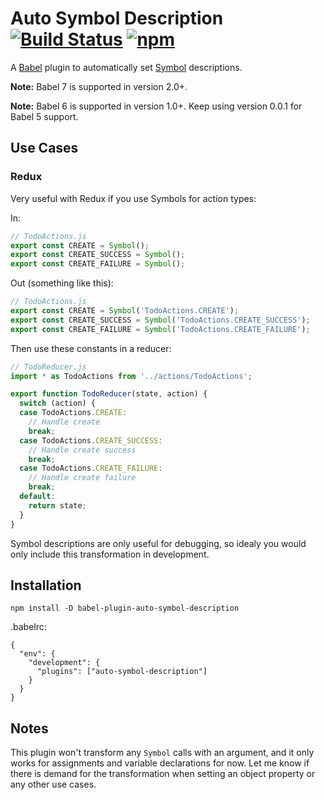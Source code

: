 # Auto Symbol Description [![Build Status](https://travis-ci.org/kentor/babel-plugin-auto-symbol-description.svg)](https://travis-ci.org/kentor/babel-plugin-auto-symbol-description) [![npm](https://img.shields.io/npm/v/babel-plugin-auto-symbol-description.svg)](https://www.npmjs.com/package/babel-plugin-auto-symbol-description)

A [Babel][b] plugin to automatically set [Symbol][s] descriptions.

**Note:** Babel 7 is supported in version 2.0+.

**Note:** Babel 6 is supported in version 1.0+. Keep using version 0.0.1
for Babel 5 support.

## Use Cases

### Redux
Very useful with Redux if you use Symbols for action types:

In:

```js
// TodoActions.js
export const CREATE = Symbol();
export const CREATE_SUCCESS = Symbol();
export const CREATE_FAILURE = Symbol();
```

Out (something like this):

```js
// TodoActions.js
export const CREATE = Symbol('TodoActions.CREATE');
export const CREATE_SUCCESS = Symbol('TodoActions.CREATE_SUCCESS');
export const CREATE_FAILURE = Symbol('TodoActions.CREATE_FAILURE');
```

Then use these constants in a reducer:

```js
// TodoReducer.js
import * as TodoActions from '../actions/TodoActions';

export function TodoReducer(state, action) {
  switch (action) {
  case TodoActions.CREATE:
    // Handle create
    break;
  case TodoActions.CREATE_SUCCESS:
    // Handle create success
    break;
  case TodoActions.CREATE_FAILURE:
    // Handle create failure
    break;
  default:
    return state;
  }
}
```

Symbol descriptions are only useful for debugging, so idealy you would only
include this transformation in development.

## Installation

```
npm install -D babel-plugin-auto-symbol-description
```

.babelrc:
```
{
  "env": {
    "development": {
      "plugins": ["auto-symbol-description"]
    }
  }
}
```

## Notes

This plugin won't transform any `Symbol` calls with an argument, and it only
works for assignments and variable declarations for now. Let me know if there is
demand for the transformation when setting an object property or any other use
cases.

[b]: http://babeljs.io/
[s]: https://developer.mozilla.org/en-US/docs/Web/JavaScript/Reference/Global_Objects/Symbol
